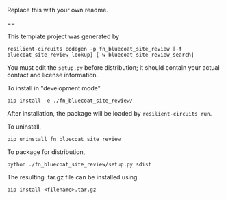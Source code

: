 Replace this with your own readme.

==

This template project was generated by

    resilient-circuits codegen -p fn_bluecoat_site_review [-f bluecoat_site_review_lookup] [-w bluecoat_site_review_search]


You must edit the `setup.py` before distribution;
it should contain your actual contact and license information.

To install in "development mode"

    pip install -e ./fn_bluecoat_site_review/

After installation, the package will be loaded by `resilient-circuits run`.


To uninstall,

    pip uninstall fn_bluecoat_site_review


To package for distribution,

    python ./fn_bluecoat_site_review/setup.py sdist

The resulting .tar.gz file can be installed using

    pip install <filename>.tar.gz

